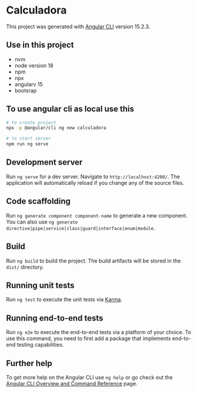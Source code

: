 # Calculadora

This project was generated with [Angular CLI](https://github.com/angular/angular-cli) version 15.2.3.

## Use in this project

* nvm
* node version 18
* npm
* npx
* angularv 15
* bootsrap

## To use angular cli as local use this

```bash
# to create project
npx -p @angular/cli ng new calculadora

# to start server
npm run ng serve
```

## Development server

Run `ng serve` for a dev server. Navigate to `http://localhost:4200/`. The application will automatically reload if you change any of the source files.

## Code scaffolding

Run `ng generate component component-name` to generate a new component. You can also use `ng generate directive|pipe|service|class|guard|interface|enum|module`.

## Build

Run `ng build` to build the project. The build artifacts will be stored in the `dist/` directory.

## Running unit tests

Run `ng test` to execute the unit tests via [Karma](https://karma-runner.github.io).

## Running end-to-end tests

Run `ng e2e` to execute the end-to-end tests via a platform of your choice. To use this command, you need to first add a package that implements end-to-end testing capabilities.

## Further help

To get more help on the Angular CLI use `ng help` or go check out the [Angular CLI Overview and Command Reference](https://angular.io/cli) page.
